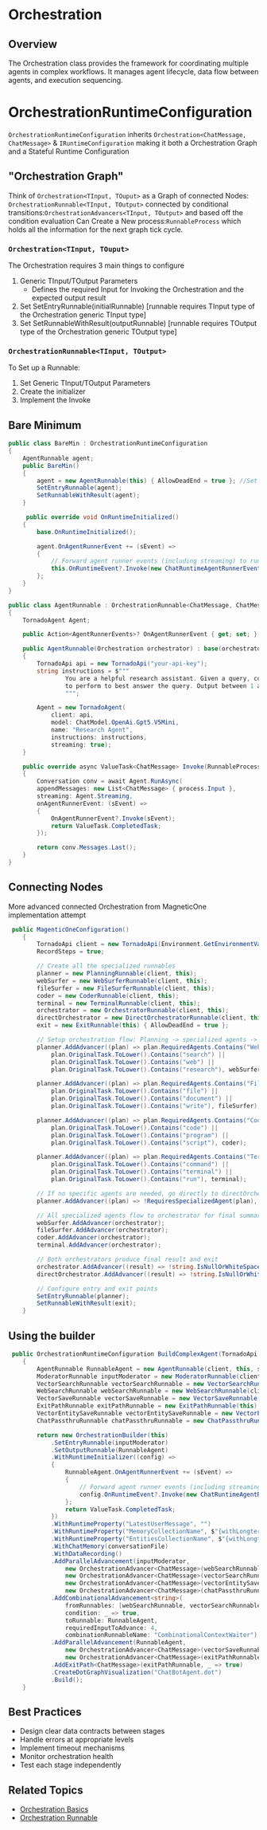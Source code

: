 # Orchestration

## Overview

The Orchestration class provides the framework for coordinating multiple agents in complex workflows. It manages agent lifecycle, data flow between agents, and execution sequencing.

# OrchestrationRuntimeConfiguration

`OrchestrationRuntimeConfiguration` inherits `Orchestration<ChatMessage, ChatMessage>` & `IRuntimeConfiguration`  making it both a Orchestration Graph and a Stateful Runtime Configuration


## "Orchestration Graph"

Think of `Orchestration<TInput, TOuput>` as a Graph of connected Nodes: `OrchestrationRunnable<TInput, TOutput>` connected by conditional transitions:`OrchestrationAdvancers<TInput, TOutput>` 
and based off the condition evaluation Can Create a New process:`RunnableProcess` which holds all the information for the next graph tick cycle.

### `Orchestration<TInput, TOuput>`

The Orchestration requires 3 main things to configure
1. Generic TInput/TOutput Parameters
    * Defines the required Input for Invoking the Orchestration and the expected output result
2. Set SetEntryRunnable(initialRunnable) [runnable requires TInput type of the Orchestration generic TInput type]
3. Set SetRunnableWithResult(outputRunnable) [runnable requires TOutput type of the Orchestration generic TOutput type]


### `OrchestrationRunnable<TInput, TOutput>`

To Set up a Runnable:
1. Set Generic TInput/TOutput Parameters
2. Create the initializer
3. Implement the Invoke


## Bare Minimum

```csharp
public class BareMin : OrchestrationRuntimeConfiguration
{
    AgentRunnable agent;
    public BareMin()
    {
        agent = new AgentRunnable(this) { AllowDeadEnd = true }; //Set deadend to disable reattempts and finish the execution
        SetEntryRunnable(agent);
        SetRunnableWithResult(agent); 
    }

     public override void OnRuntimeInitialized()
    {
        base.OnRuntimeInitialized();

        agent.OnAgentRunnerEvent += (sEvent) =>
        {
            // Forward agent runner events (including streaming) to runtime
            this.OnRuntimeEvent?.Invoke(new ChatRuntimeAgentRunnerEvents(sEvent, Runtime?.Id ?? string.Empty));
        };
    }
}

public class AgentRunnable : OrchestrationRunnable<ChatMessage, ChatMessage>
{
    TornadoAgent Agent;

    public Action<AgentRunnerEvents>? OnAgentRunnerEvent { get; set; }

    public AgentRunnable(Orchestration orchestrator) : base(orchestrator)
    {
        TornadoApi api = new TornadoApi("your-api-key");
        string instructions = $"""
                You are a helpful research assistant. Given a query, come up with a set of web searches, 
                to perform to best answer the query. Output between 1 and 5 terms to query for. 
                """;

        Agent = new TornadoAgent(
            client: api,
            model: ChatModel.OpenAi.Gpt5.V5Mini,
            name: "Research Agent",
            instructions: instructions,
            streaming: true);
    }

    public override async ValueTask<ChatMessage> Invoke(RunnableProcess<ChatMessage, ChatMessage> process)
    {
        Conversation conv = await Agent.RunAsync(
        appendMessages: new List<ChatMessage> { process.Input },
        streaming: Agent.Streaming,
        onAgentRunnerEvent: (sEvent) =>
        {
            OnAgentRunnerEvent?.Invoke(sEvent);
            return ValueTask.CompletedTask;
        });

        return conv.Messages.Last();
    }
}

```
## Connecting Nodes
More advanced connected Orchestration from MagneticOne implementation attempt
```csharp
 public MagenticOneConfiguration() 
    {
        TornadoApi client = new TornadoApi(Environment.GetEnvironmentVariable("OPENAI_API_KEY"), LLmProviders.OpenAi);
        RecordSteps = true;

        // Create all the specialized runnables
        planner = new PlanningRunnable(client, this);
        webSurfer = new WebSurferRunnable(client, this);
        fileSurfer = new FileSurferRunnable(client, this);
        coder = new CoderRunnable(client, this);
        terminal = new TerminalRunnable(client, this);
        orchestrator = new OrchestratorRunnable(client, this);
        directOrchestrator = new DirectOrchestratorRunnable(client, this);
        exit = new ExitRunnable(this) { AllowDeadEnd = true };

        // Setup orchestration flow: Planning -> specialized agents -> orchestrator for final summary -> exit
        planner.AddAdvancer((plan) => plan.RequiredAgents.Contains("WebSurfer") ||
            plan.OriginalTask.ToLower().Contains("search") ||
            plan.OriginalTask.ToLower().Contains("web") ||
            plan.OriginalTask.ToLower().Contains("research"), webSurfer);

        planner.AddAdvancer((plan) => plan.RequiredAgents.Contains("FileSurfer") ||
            plan.OriginalTask.ToLower().Contains("file") ||
            plan.OriginalTask.ToLower().Contains("document") ||
            plan.OriginalTask.ToLower().Contains("write"), fileSurfer);

        planner.AddAdvancer((plan) => plan.RequiredAgents.Contains("Coder") ||
            plan.OriginalTask.ToLower().Contains("code") ||
            plan.OriginalTask.ToLower().Contains("program") ||
            plan.OriginalTask.ToLower().Contains("script"), coder);

        planner.AddAdvancer((plan) => plan.RequiredAgents.Contains("Terminal") ||
            plan.OriginalTask.ToLower().Contains("command") ||
            plan.OriginalTask.ToLower().Contains("terminal") ||
            plan.OriginalTask.ToLower().Contains("run"), terminal);

        // If no specific agents are needed, go directly to directOrchestrator
        planner.AddAdvancer((plan) => !RequiresSpecializedAgent(plan), directOrchestrator);

        // All specialized agents flow to orchestrator for final summary
        webSurfer.AddAdvancer(orchestrator);
        fileSurfer.AddAdvancer(orchestrator);
        coder.AddAdvancer(orchestrator);
        terminal.AddAdvancer(orchestrator);

        // Both orchestrators produce final result and exit
        orchestrator.AddAdvancer((result) => !string.IsNullOrWhiteSpace(result.TaskResult), exit);
        directOrchestrator.AddAdvancer((result) => !string.IsNullOrWhiteSpace(result.TaskResult), exit);

        // Configure entry and exit points
        SetEntryRunnable(planner);
        SetRunnableWithResult(exit);
    }
```

## Using the builder
```csharp
 public OrchestrationRuntimeConfiguration BuildComplexAgent(TornadoApi client, bool streaming = false, string chromaUri = "http://localhost:8001/api/v2/",string conversationFile = "AgentV10.json", string withLongtermMemoryID = "AgentV10")
    {
        AgentRunnable RunnableAgent = new AgentRunnable(client, this, streaming);
        ModeratorRunnable inputModerator = new ModeratorRunnable(client, this);
        VectorSearchRunnable vectorSearchRunnable = new VectorSearchRunnable(client, this, chromaUri);
        WebSearchRunnable webSearchRunnable = new WebSearchRunnable(client, this);
        VectorSaveRunnable vectorSaveRunnable = new VectorSaveRunnable(client, this, chromaUri);
        ExitPathRunnable exitPathRunnable = new ExitPathRunnable(this);
        VectorEntitySaveRunnable vectorEntitySaveRunnable = new VectorEntitySaveRunnable(client, this, chromaUri);
        ChatPassthruRunnable chatPassthruRunnable = new ChatPassthruRunnable(this);

        return new OrchestrationBuilder(this)
            .SetEntryRunnable(inputModerator)
            .SetOutputRunnable(RunnableAgent)
            .WithRuntimeInitializer((config) =>
            {
                RunnableAgent.OnAgentRunnerEvent += (sEvent) =>
                {
                    // Forward agent runner events (including streaming) to runtime
                    config.OnRuntimeEvent?.Invoke(new ChatRuntimeAgentRunnerEvents(sEvent, config.Runtime?.Id ?? string.Empty));
                };
                return ValueTask.CompletedTask;
            })
            .WithRuntimeProperty("LatestUserMessage", "")
            .WithRuntimeProperty("MemoryCollectionName", $"{withLongtermMemoryID}")
            .WithRuntimeProperty("EntitiesCollectionName", $"{withLongtermMemoryID}Entities")
            .WithChatMemory(conversationFile)
            .WithDataRecording()
            .AddParallelAdvancement(inputModerator,
                new OrchestrationAdvancer<ChatMessage>(webSearchRunnable),
                new OrchestrationAdvancer<ChatMessage>(vectorSearchRunnable),
                new OrchestrationAdvancer<ChatMessage>(vectorEntitySaveRunnable),
                new OrchestrationAdvancer<ChatMessage>(chatPassthruRunnable))
            .AddCombinationalAdvancement<string>(
                fromRunnables: [webSearchRunnable, vectorSearchRunnable, vectorEntitySaveRunnable, chatPassthruRunnable],
                condition: _ => true,
                toRunnable: RunnableAgent,
                requiredInputToAdvance: 4,
                combinationRunnableName: "CombinationalContextWaiter")
            .AddParallelAdvancement(RunnableAgent,
                new OrchestrationAdvancer<ChatMessage>(vectorSaveRunnable),
                new OrchestrationAdvancer<ChatMessage>(exitPathRunnable))
            .AddExitPath<ChatMessage>(exitPathRunnable, _ => true)
            .CreateDotGraphVisualization("ChatBotAgent.dot")
            .Build();
    }
```

## Best Practices

- Design clear data contracts between stages
- Handle errors at appropriate levels
- Implement timeout mechanisms
- Monitor orchestration health
- Test each stage independently

## Related Topics

- [Orchestration Basics](./1.%20basics.md)
- [Orchestration Runnable](./3.%20Orchestration-Runnable.md)
